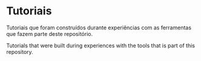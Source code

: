 # Tutoriais
Tutoriais que foram construídos durante experiências com as ferramentas que fazem parte deste repositório.

Tutorials that were built during experiences with the tools that is part of this repository.
